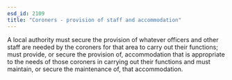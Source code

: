 ```yaml
---
esd_id: 2109
title: "Coroners - provision of staff and accommodation"
---
```


A local authority must secure the provision of whatever officers and other staff are needed by the coroners for that area to carry out their functions; must provide, or secure the provision of, accommodation that is appropriate to the needs of those coroners in carrying out their functions and must maintain, or secure the maintenance of, that accommodation.

